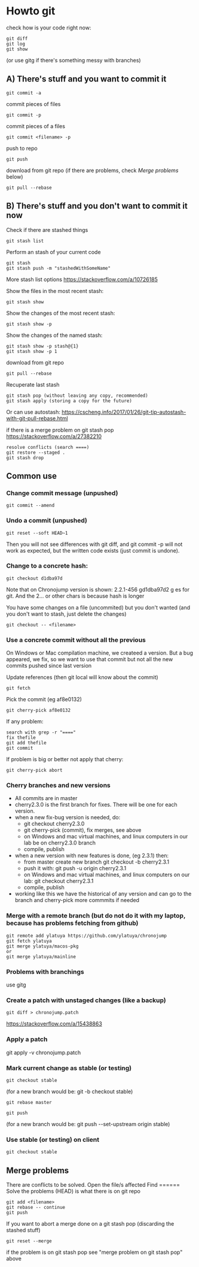 # Howto git

check how is your code right now:

    git diff
    git log
    git show

(or use gitg if there's something messy with branches)

## A) There's stuff and you want to commit it

    git commit -a

commit pieces of files

    git commit -p

commit pieces of a files

    git commit <filename> -p

push to repo

    git push

download from git repo (if there are problems, check *Merge problems* below)

    git pull --rebase

## B) There's stuff and you don't want to commit it now

Check if there are stashed things

    git stash list

Perform an stash of your current code

    git stash
    git stash push -m "stashedWithSomeName"

More stash list options https://stackoverflow.com/a/10726185

Show the files in the most recent stash:

    git stash show

Show the changes of the most recent stash:

    git stash show -p

Show the changes of the named stash:

    git stash show -p stash@{1}
    git stash show -p 1

download from git repo

    git pull --rebase

Recuperate last stash

    git stash pop (without leaving any copy, recommended)
    git stash apply (storing a copy for the future)

Or can use autostash:
https://cscheng.info/2017/01/26/git-tip-autostash-with-git-pull-rebase.html

if there is a merge problem on git stash pop https://stackoverflow.com/a/27382210

    resolve conflicts (search ====)
    git restore --staged .
    git stash drop

## Common use

### Change commit message (unpushed)

    git commit --amend

### Undo a commit (unpushed)

    git reset --soft HEAD~1

Then you will not see differences with git diff, and git commit -p will not work as expected, but the written code exists (just commit is undone).

### Change to a concrete hash:

    git checkout d1dba97d

Note that on Chronojump version is shown: 2.2.1-456 gd1dba97d2
g es for git. And the 2... or other chars is because hash is longer

You have some changes on a file (uncommited) but you don't wanted (and you don't want to stash, just delete the changes)

    git checkout -- <filename>

### Use a concrete commit without all the previous

On Windows or Mac compilation machine, we createed a version. But a bug appeared, we fix, so we want to use that commit but not all the new commits pushed since last version

Update references (then git local will know about the commit)

    git fetch

Pick the commit (eg af8e0132)

    git cherry-pick af8e0132

If any problem:

    search with grep -r "===="
    fix thefile
    git add thefile
    git commit

If problem is big or better not apply that cherry:

    git cherry-pick abort

### Cherry branches and new versions

- All commits are in master
- cherry2.3.0 is the first branch for fixes. There will be one for each version.
- when a new fix-bug version is needed, do:
    - git checkout cherry2.3.0
    - git cherry-pick (commit), fix merges, see above
    - on Windows and mac virtual machines, and linux computers in our lab be on cherry2.3.0 branch
    - compile, publish
- when a new version with new features is done, (eg 2.3.1) then:
    - from master create new branch git checkout -b cherry2.3.1
    - push it with: git push -u origin cherry2.3.1
    - on Windows and mac virtual machines, and linux computers on our lab: git checkout cherry2.3.1
    - compile, publish
- working like this we have the historical of any version and can go to the branch and cherry-pick more commmits if needed


### Merge with a remote branch (but do not do it with my laptop, because has problems fetching from github)

    git remote add ylatuya https://github.com/ylatuya/chronojump
    git fetch ylatuya
    git merge ylatuya/macos-pkg
    or
    git merge ylatuya/mainline


### Problems with branchings

use gitg


### Create a patch with unstaged changes (like a backup)

    git diff > chronojump.patch
https://stackoverflow.com/a/15438863

### Apply a patch

git apply -v chronojump.patch

### Mark current change as stable (or testing)

    git checkout stable

(for a new branch would be: git -b checkout stable)

    git rebase master

    git push

(for a new branch would be: git push --set-upstream origin stable)


### Use stable (or testing) on client

    git checkout stable


## Merge problems

There are conflicts to be solved.
Open the file/s affected
Find ======     Solve the problems (HEAD) is what there is on git repo

    git add <filename>
    git rebase -- continue
    git push

If you want to abort a merge done on a git stash pop (discarding the stashed stuff)

	git reset --merge

if the problem is on git stash pop see "merge problem on git stash pop" above
